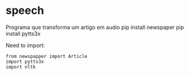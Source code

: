 # speech
Programa que transforma um artigo em audio
pip install newspaper
pip install pytts3x

Need to import:

    from newspapper import Article
    import pytts3x
    import nltk
    
